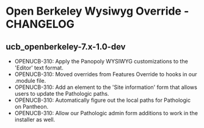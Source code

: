 Open Berkeley Wysiwyg Override - CHANGELOG
==============================

ucb_openberkeley-7.x-1.0-dev
------------------------------
* OPENUCB-310: 	Apply the Panopoly WYSIWYG customizations to the 'Editor' text format.
* OPENUCB-310: 	Moved overrides from Features Override to hooks in our .module file.	
* OPENUCB-310: 	Add an element to the 'Site information' form that allows users to update the Pathologic paths.
* OPENUCB-310: 	Automatically figure out the local paths for Pathologic on Pantheon.
* OPENUCB-310: 	Allow our Pathologic admin form additions to work in the installer as well.
